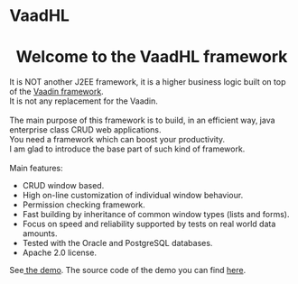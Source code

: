 # VaadHL

<h1 style="text-align: center" /h1>Welcome to the VaadHL framework
</h1>
<p>
It is NOT another J2EE framework, it is a higher business logic built on top of the <a href="http://www.vaadin.com">Vaadin framework</a>.<br>It is not any replacement for the Vaadin.<br>
	<br> The main purpose of this framework is to build, in an
	efficient way, java enterprise class CRUD web applications. <br> You need a
	framework which can boost your productivity. <br> I am glad to
	introduce the base part of such kind of framework. <br> <br>
	Main features:
<ul>
	<li>CRUD window based.</li>
	<li>High on-line customization of individual window behaviour.</li>
	<li>Permission checking framework.</li>
	<li>Fast building by inheritance of common window types (lists and
		forms).</li>
	<li>Focus on speed and reliability supported by tests on real
		world data amounts.</li>
	<li> Tested with the Oracle and PostgreSQL databases.
	<li>Apache 2.0 license.</li>
</ul>

See<a href="http://vaadhl.mromaniuk.com"> the demo</a>. The source code of the demo you can find <a href="http://github.com/mi9rom/VaadHLDemo">here</a>. 

